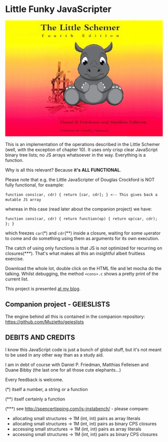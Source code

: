 Little Funky JavaScripter
=========================

![alt image](/img/The_Little_Funky_JavaScripter.jpg)

This is an implementation of the operations described in the Little Schemer (well, with the exception of chapter 10).
It uses only crisp clear JavaScript binary tree lists; no JS arrays whatsoever in the way. Everything is a function.

Why is all this relevant? Because **it's ALL FUNCTIONAL**.

Please note that e.g. the Little JavaScripter of Douglas Crockford is NOT fully functional, for example:

	function cons(car, cdr) { return [car, cdr]; } <-- This gives back a mutable JS array

whereas in this case (read later about the companion project) we have:

	function cons(car, cdr) { return function(op) { return op(car, cdr); }; }

which freezes `car`(\*) and `cdr`(**) inside a closure, waiting for some `op`erator to come and do something using them as arguments for its own execution.

The catch of using only functions is that JS is not optimized for recurring on closures(***).
That's what makes all this an insightful albeit fruitless exercise.

Download the whole lot, double click on the HTML file and let mocha do the talking.
Whilst debugging, the method `<cons>.c` shows a pretty print of the current list.

This project is presented [at my blog](https://faustinelli.wordpress.com/portfolio/the-little-funky-javascripter/).

Companion project - GEIESLISTS
------------------------------
The engine behind all this is contained in the companion repository: https://github.com/Muzietto/geieslists


DEBITS AND CREDITS
------------------
I know this JavaScript code is just a bunch of global stuff, but it's not meant to be used in any other way than as a study aid.

I am in debt of course with Daniel P. Friedman, Matthias Felleisen and Duane Bibby 
(the last one for all those cute elephants...)


Every feedback is welcome.

(\*) itself a number, a string or a function

(**) itself certainly a function

(***) see http://spencertipping.com/js-instabench/ - please compare:
  - allocating small structures -> 1M (int, int) pairs as array literals
  - allocating small structures -> 1M (int, int) pairs as binary CPS closures
  - accessing small structures -> 1M (int, int) pairs as array literals
  - accessing small structures -> 1M (int, int) pairs as binary CPS closures
